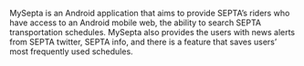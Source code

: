 MySepta is an Android application that aims to provide SEPTA’s riders who have access to an Android mobile web, the ability to search SEPTA transportation schedules. MySepta also provides the users with news alerts from SEPTA twitter, SEPTA info, and there is a feature that saves users’ most frequently used schedules.
